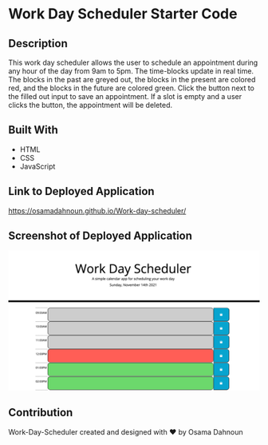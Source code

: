 # Work Day Scheduler Starter Code

## Description
This work day scheduler allows the user to schedule an appointment during any hour of the day from 9am to 5pm. The time-blocks update in real time. The blocks in the past are greyed out, the blocks in the present are colored red, and the blocks in the future are colored green. Click the button next to the filled out input to save an appointment. If a slot is empty and a user clicks the button, the appointment will be deleted.

## Built With
* HTML
* CSS
* JavaScript

## Link to Deployed Application
https://osamadahnoun.github.io/Work-day-scheduler/

## Screenshot of Deployed Application
![Screenshot-of-Deployed-Application](./assets/images/workdayscheduler.png)

## Contribution
Work-Day-Scheduler created and designed with ❤️ by Osama Dahnoun
